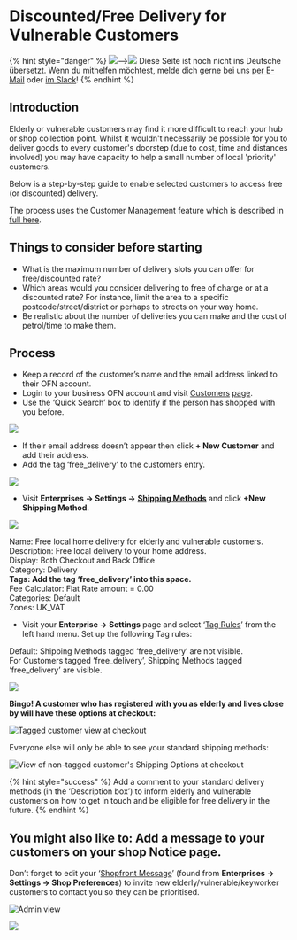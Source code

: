 # Discounted/Free Delivery for Vulnerable Customers

{% hint style="danger" %}
![](https://firebasestorage.googleapis.com/v0/b/gitbook-28427.appspot.com/o/assets%2F-L9rgk4wEweX_zxXIzmW%2F-LpeYcYHvFT89zDzVlG4%2F-LpeZq2i0oaAbNYfYfu5%2FCapture%20du%202019-09-26%2000-38-19.png?alt=media&token=aef3eea2-4d60-4d24-99ec-6edbda36b45c)--&gt;​![](https://firebasestorage.googleapis.com/v0/b/gitbook-28427.appspot.com/o/assets%2F-L9rgk4wEweX_zxXIzmW%2F-MdHZQzZkj-9uNA4c3qD%2F-MdIF6yxdsNWC5BK3awW%2FFlagge%20Deutschland.jpg?alt=media&token=9bbe895b-2aa1-40da-8221-01fb74558b92) Diese Seite ist noch nicht ins Deutsche übersetzt. Wenn du mithelfen möchtest, melde dich gerne bei uns [per E-Mail](mailto:konrad@openfoodnetwork.de) oder [im Slack](https://join.slack.com/t/openfoodnetwork/shared_invite/zt-9sjkjdlu-r02kUMP1zbrTgUhZhYPF~A)!
{% endhint %}

## Introduction

Elderly or vulnerable customers may find it more difficult to reach your hub or shop collection point.  Whilst it wouldn't necessarily be possible for you to deliver goods to every customer's doorstep \(due to cost, time and distances involved\) you may have capacity to help a small number of local 'priority' customers.

Below is a step-by-step guide to enable selected customers to access free \(or discounted\) delivery.

The process uses the Customer Management feature which is described in [full here](../../basic-features/shopfront/customer-management-and-conditional-displays-prices/tags-and-tag-rules.md#show-hide-shipping-methods).

## **Things to consider before starting**

* What is the maximum number of delivery slots you can offer for free/discounted rate?
* Which areas would you consider delivering to free of charge or at a discounted rate?  For instance, limit the area to a specific postcode/street/district or perhaps to streets on your way home.
* Be realistic about the number of deliveries you can make and the cost of petrol/time to make them.

## Process

* Keep a record of the customer’s name and the email address linked to their OFN account.
* Login to your business OFN account and visit [Customers](https://openfoodnetwork.org.uk/admin/customers) [page](../../basic-features/shopfront/customer-management-and-conditional-displays-prices/customers.md).
* Use the ‘Quick Search’ box to identify if the person has shopped with you before. 

![](https://lh6.googleusercontent.com/DcRo1W18G7l7JKxuhHybJB4gIEzZWQIX-3kynCMX79RwtrKFpMR8b6SYI4uyoQjGOOlmrV1rv7oIbsYS55UkfeH1yfu4SJntTnO1vMPmwuTMljBhkX_kRhYLiI5fKzKjxYBR_uCO)

* If their email address doesn’t appear then click **+ New Customer** and add their address.
* Add the tag ‘free\_delivery’ to the customers entry.

![](../../.gitbook/assets/freedelivtagcust.jpg)

* Visit **Enterprises -&gt; Settings -&gt;** [**Shipping Methods**](../../basic-features/shopfront/shipping-methods.md) and click **+New Shipping Method**.

![](../../.gitbook/assets/freedeliv.jpg)

Name: Free local home delivery for elderly and vulnerable customers.  
Description: Free local delivery to your home address.  
Display: Both Checkout and Back Office  
Category: Delivery  
**Tags: Add the tag ‘free\_delivery’ into this space.**  
Fee Calculator: Flat Rate amount = 0.00  
Categories: Default  
Zones: UK\_VAT

* Visit your **Enterprise -&gt; Settings** page and select ‘[Tag Rules](../../basic-features/shopfront/customer-management-and-conditional-displays-prices/tags-and-tag-rules.md)’ from the left hand menu.  Set up the following Tag rules:

Default: Shipping Methods tagged ‘free\_delivery’ are not visible.  
For Customers tagged ‘free\_delivery’, Shipping Methods tagged ‘free\_delivery’ are visible.

![](../../.gitbook/assets/freedelivtags.jpg)

**Bingo!  A customer who has registered with you as elderly and lives close by will have these options at checkout:**

![Tagged customer view at checkout](https://lh3.googleusercontent.com/eq2nJ6QucE4SZCtLsrat2veXR2k8uxxdm5BPd7oyWc8EhT7wo8gMBEzKVGt07JqenrR8OOt5VmNbBotrnXEx8_a9B8Ok3sdgOAlLWhutrgkMG42npDpiSnJl9G8xiBOIfT-MIs6d)

Everyone else will only be able to see your standard shipping methods:

![View of non-tagged customer&apos;s Shipping Options at checkout](https://lh4.googleusercontent.com/MHj98plQ6gLA6GCdl5g3p9S5wZccyaLwDb2PaHo1PVUE5iDXfcUTGlVZJrhL2TXKELmFkwdVt2iAMA2RxIFzsfv33Y60nh1OmQ4QunNfhPEYSCtvsYhkKCa511tvJrsr-UBdmww5)

{% hint style="success" %}
Add a comment to your standard delivery methods \(in the ‘Description box’\) to inform elderly and vulnerable customers on how to get in touch and be eligible for free delivery in the future.
{% endhint %}

## **You might also like to: Add a message to your customers on your shop Notice page.**

Don’t forget to edit your ‘[Shopfront Message](../../basic-features/enterprise-profile/enterprise-settings.md#shop-preferences)’ \(found from **Enterprises -&gt; Settings -&gt; Shop Preferences**\) to invite new elderly/vulnerable/keyworker customers to contact you so they can be prioritised.

![Admin view](https://lh5.googleusercontent.com/Wg3e_guD-P5zbZE1oa6OFb36YU-csR35WpZD9Hxn0cT3O05jXDDihtHH2EL9CIP7atYsXXK3va9gUSvyfNka_ovDGDtSG2uRqreA2nW4cp8IjCnL3eodEv12iZ5QkA2eRIGaCkzD)

![](../../.gitbook/assets/notices2.jpg)

